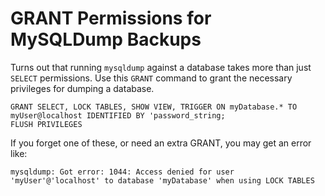 # GRANT Permissions for MySQLDump Backups

Turns out that running `mysqldump` against a database takes more than just `SELECT` permissions. Use this `GRANT` command to grant the necessary privileges for dumping a database.

```
GRANT SELECT, LOCK TABLES, SHOW VIEW, TRIGGER ON myDatabase.* TO myUser@localhost IDENTIFIED BY 'password_string;
FLUSH PRIVILEGES
```

If you forget one of these, or need an extra GRANT, you may get an error like:

```
mysqldump: Got error: 1044: Access denied for user 'myUser'@'localhost' to database 'myDatabase' when using LOCK TABLES
```